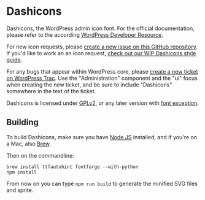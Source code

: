 # Dashicons

Dashicons, the WordPress admin icon font. For the official documentation, please refer to the according [WordPress Developer Resource](https://developer.wordpress.org/resource/dashicons/).

For new icon requests, please [create a new issue on this GitHub repository](https://github.com/WordPress/dashicons/issues/new). If you'd like to work an an icon request, [check out our WIP Dashicons style guide](https://make.wordpress.org/design/dashicons-style-guide/).

For any bugs that appear within WordPress core, please [create a new ticket on WordPress Trac](https://core.trac.wordpress.org/newticket). Use the "Administration" component and the "ui" focus when creating the new ticket, and be sure to include "Dashicons" somewhere in the text of the ticket.

Dashicons is licensed under [GPLv2](http://www.gnu.org/licenses/gpl-2.0.html), or any later version with [font exception](http://www.gnu.org/licenses/gpl-faq.html#FontException).

## Building

To build Dashicons, make sure you have <a href="https://nodejs.org">Node JS</a> installed, and if you're on a Mac, also <a href="https://brew.sh/">Brew</a>.

Then on the commandline:

```
brew install ttfautohint fontforge --with-python
npm install
```

From now on you can type `npm run build` to generate the minified SVG files and sprite. 
